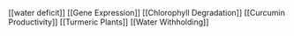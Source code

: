 [[water deficit]]
[[Gene Expression]]
[[Chlorophyll Degradation]]
[[Curcumin Productivity]]
[[Turmeric Plants]]
[[Water Withholding]]
